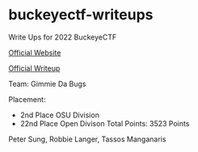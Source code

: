 # buckeyectf-writeups
Write Ups for 2022 BuckeyeCTF

[Official Website](https://pwnoh.io/)

[Official Writeup](https://github.com/cscosu/buckeyectf-2022-public)

Team: Gimmie Da Bugs

Placement: 
 - 2nd Place OSU Division
 - 22nd Place Open Divison
Total Points: 3523 Points

Peter Sung, Robbie Langer, Tassos Manganaris
